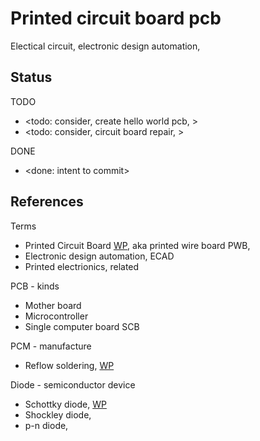 # Printed circuit board pcb

Electical circuit, electronic design automation, 

## Status

TODO
* <todo: consider, create hello world pcb, >
* <todo: consider, circuit board repair, >

DONE
* <done: intent to commit>

## References

Terms
* Printed Circuit Board [WP](https://en.wikipedia.org/wiki/Printed_circuit_board), aka printed wire board PWB, 
* Electronic design automation, ECAD
* Printed electrionics, related

PCB - kinds
* Mother board
* Microcontroller
* Single computer board SCB

PCM - manufacture
* Reflow soldering, [WP](https://en.wikipedia.org/wiki/Reflow_soldering)

Diode - semiconductor device
* Schottky diode, [WP](https://en.wikipedia.org/wiki/Schottky_diode)
* Shockley diode, 
* p-n diode, 

